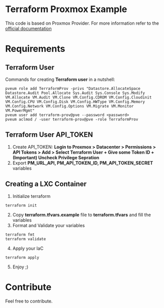 # Terraform Proxmox Example
This code is based on Proxmox Provider. For more information refer to the [official documentation](https://registry.terraform.io/providers/Telmate/proxmox/latest/docs/resources/lxc)


# Requirements

## Terraform User

Commands for creating **Terraform user** in a nutshell:

```
pveum role add TerraformProv -privs "Datastore.AllocateSpace Datastore.Audit Pool.Allocate Sys.Audit Sys.Console Sys.Modify VM.Allocate VM.Audit VM.Clone VM.Config.CDROM VM.Config.Cloudinit VM.Config.CPU VM.Config.Disk VM.Config.HWType VM.Config.Memory VM.Config.Network VM.Config.Options VM.Migrate VM.Monitor VM.PowerMgmt"
pveum user add terraform-prov@pve --password <password>
pveum aclmod / -user terraform-prov@pve -role TerraformProv
```

## Terraform User API_TOKEN
1. Create API_TOKEN: **Login to Proxmox > Datacenter > Permissions > API Tokens > Add > Select Terraform User + Give some Token ID + (Important) Uncheck Privilege Sepration**
2. Export **PM_URL_API, PM_API_TOKEN_ID, PM_API_TOKEN_SECRET** variables

## Creating a LXC Container
1. Initialize terraform 
```
terraform init
```

2. Copy **terraform.tfvars.example** file to **terraform.tfvars** and fill the variables
3. Format and Validate your variables
```
terraform fmt
terraform validate
```
4. Apply your IaC
```
terraform apply
```
5. Enjoy ;)


# Contribute
Feel free to contribute.